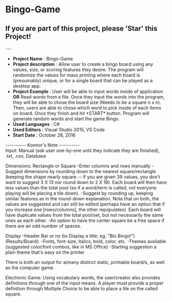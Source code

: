 # Bingo-Game

<h2>If you are part of this project, please 'Star' this Project!</h2>
---
<ul>
  <li><strong>Project Name</strong> : Bingo-Game</li>
  <li><strong>Project description</strong> : Allow user to create a bingo board using any values, size, or scoring features they desire. The program will randomize the values for mass printing where each board is (presumably) unique, or for a single board that can be played as a desktop app.</li>
  
  <li><strong>Project Example</strong> : User will be able to input words inside of application <strong>OR</strong> Read words from a file. Once they input the words into the program, they will be able to chose the board size (Needs to be a square n x n). Then, users are able to chose which word to pick inside of each items on board. Once they finish and hit *START* button. Program will generate random words and start the game Bingo.</li>
  
  <li><strong>Used Languages</strong> : C#</li>
  
  <li><strong>Used Editors</strong> : Visual Studio 2015, VS Code</li>
  
  <li><strong>Start Date</strong> : October 28, 2016</li>
</ul>


---------- Konnor's Note ----------<br>
Input:  Manual (ask user one-by-one until they indicate they are finished), .txt, .csv, Database

Dimensions: Rectangle or Square
  -Enter columns and rows manually
  -Suggest dimensions by rounding down to the nearest square/rectangle (keeping the shape nearly square -- if you are given 39 values, you don't want to suggest 3 X 13 nor round down to 2 X 19). Each board will then have less values than the total pool (so if a word/term is called, not everyone playing will be placing a tile down).
  -Suggest by rounding up, keeping similar features as in the round-down explanation. Note that on both, the values are suggested and can still be edited (perhaps have an option that if you increase one [rows/columns], the other repopulates). Each board will have duplicate values from the total pool/set, but not necessarily the same ones as each other.
  -An option to have the center square be a free space if there are an odd number of spaces.

Display            -Header Bar or no (to Display a title; eg. "Bio Bingo!")
(Results/Board):   -Fonts, font-size, italics, bold, color, etc.
                   -Themes available (suggested color/font combos, like in MS Office)
                   -Starting suggestion a plain theme that's easy on the printer

There is both an output for a/many distinct static, printable board/s, as well as the computer game.

Electronic Game:  Using vocabulary words, the user/creator also provides definitions through one of the input means. A player must provide a proper definition through Multiple Choice to be able to place a tile on the called square.
